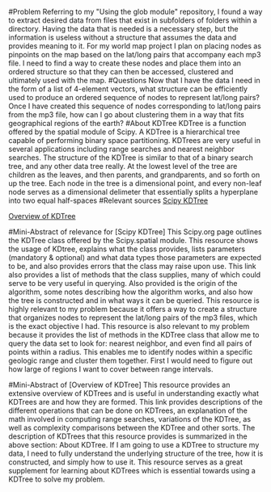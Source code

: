 #Problem
Referring to my "Using the glob module" repository, I found a way to extract desired data from files that exist in subfolders of folders within a directory. Having the data that is needed is a necessary step, but the information is useless without a structure that assumes the data and provides meaning to it. For my world map project I plan on placing nodes as pinpoints on the map based on the lat/long pairs that accompany each mp3 file. I need to find a way to create these nodes and place them into an ordered structure so that they can then be accessed, clustered and ultimately used with the map.
#Questions
Now that I have the data I need in the form of a list of 4-element vectors, what structure can be efficiently used to produce an ordered sequence of nodes to represent lat/long pairs?
Once I have created this sequence of nodes corresponding to lat/long pairs from the mp3 file, how can I go about clustering them in a way that fits geographical regions of the earth?
#About KDTree
KDTree is a function offered by the spatial module of Scipy. A KDTree is a hierarchical tree capable of performing binary space partitioning. KDTrees are very useful in several applications including range searches and nearest neighbor searches. The structure of the KDTree is similar to that of a binary search tree, and any other data tree really. At the lowest level of the tree are children as the leaves, and then parents, and grandparents, and so forth on up the tree. Each node in the tree is a dimensional point, and every non-leaf node serves as a dimensional delimeter that essentially splits a hyperplane into two equal half-spaces
#Relevant sources
[Scipy KDTree](http://docs.scipy.org/doc/scipy-0.14.0/reference/generated/scipy.spatial.KDTree.html)

[Overview of KDTree](http://en.wikipedia.org/wiki/K-d_tree)

#Mini-Abstract of relevance for [Scipy KDTree]
This Scipy.org page outlines the KDTree class offered by the Scipy.spatial module. This resource shows the usage of KDtree, explains what the class provides, lists parameters (mandatory & optional) and what data types those parameters are expected to be, and also provides errors that the class may raise upon use. This link also provides a list of methods that the class supplies, many of which could serve to be very useful in querying. Also provided is the origin of the algorithm, some notes describing how the algorithm works, and also how the tree is constructed and in what ways it can be queried. This resource is highly relevant to my problem because it offers a way to create a structure that organizes nodes to represent the lat/long pairs of the mp3 files, which is the exact objective I had. This resource is also relevant to my problem because it provides the list of methods in the KDTree class that allow me to query the data set to look for: nearest neighbor, and even find all pairs of points within a radius. This enables me to identify nodes within a specific geologic range and cluster them together. First I would need to figure out how large of regions I want to cover between range intervals.

#Mini-Abstract of [Overview of KDTree]
This resource provides an extensive overview of KDTrees and is useful in understanding exactly what KDTrees are and how they are formed. This link provides descriptions of the different operations that can be done on KDTrees, an explanation of the math involved in computing range searches, variations of the KDTree, as well as complexity comparisons between the KDTree and other sorts. The description of KDTrees that this resource provides is summarized in the above section: About KDTree. If I am going to use a KDTree to structure my data, I need to fully understand the underlying structure of the tree, how it is constructed, and simply how to use it. This resource serves as a great supplement for learning about KDTrees which is essential towards using a KDTree to solve my problem.
